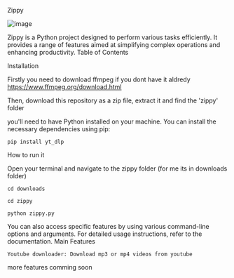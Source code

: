 Zippy

![image](https://github.com/user-attachments/assets/8ffd076c-f964-4883-bc15-258473e7a0c4)


Zippy is a Python project designed to perform various tasks efficiently. It provides a range of features aimed at simplifying complex operations and enhancing productivity.
Table of Contents


Installation

Firstly you need to download ffmpeg if you dont have it aldredy
https://www.ffmpeg.org/download.html

Then, download this repository as a zip file, extract it and find the 'zippy' folder

you'll need to have Python installed on your machine. You can install the necessary dependencies using pip:

    pip install yt_dlp

How to run it

Open your terminal and navigate to the zippy folder (for me its in downloads folder)

    cd downloads

    cd zippy

    python zippy.py

You can also access specific features by using various command-line options and arguments. For detailed usage instructions, refer to the documentation.
Main Features

    Youtube downloader: Download mp3 or mp4 videos from youtube

more features comming soon
